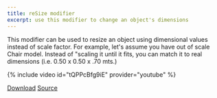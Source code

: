 ```yaml
---
title: reSize modifier
excerpt: use this modifier to change an object's dimensions
---
```

<!-- ![resizer](/assets/images/icons/refGuides_icon_128.png) -->

This modifier can be used to resize an object using dimensional values instead of scale factor. For example, let's assume you have out of scale Chair model. Instead of "scaling it until it fits, you can match it to real dimensions (i.e. 0.50 x 0.50 x .70 mts.)

{% include video id="tQPPcBfg9iE" provider="youtube" %}

<a href="https://apps.autodesk.com/3DSMAX/en/Detail/Index?id=400416994353627831" class="btn btn--primary">Download</a>  <a href="https://github.com/HAG87/maxscript-assorted/blob/master/release/plugin/resizer.zip" class="btn btn--inverse">Source</a>
